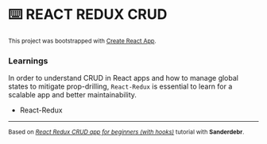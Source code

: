 # ⌨️  REACT REDUX CRUD

<sub>This project was bootstrapped with [Create React App](https://github.com/facebook/create-react-app).</sub>

### **Learnings**

In order to understand CRUD in React apps and how to manage global states to mitigate prop-drilling, `React-Redux` is essential to learn for a scalable app and better maintainability. 

- React-Redux



---

<sub>Based on [*React Redux CRUD app for beginners (with hooks)*](https://dev.to/sanderdebr/react-redux-crud-app-for-beginners-with-hooks-2hja) tutorial with **Sanderdebr**.</sub>
